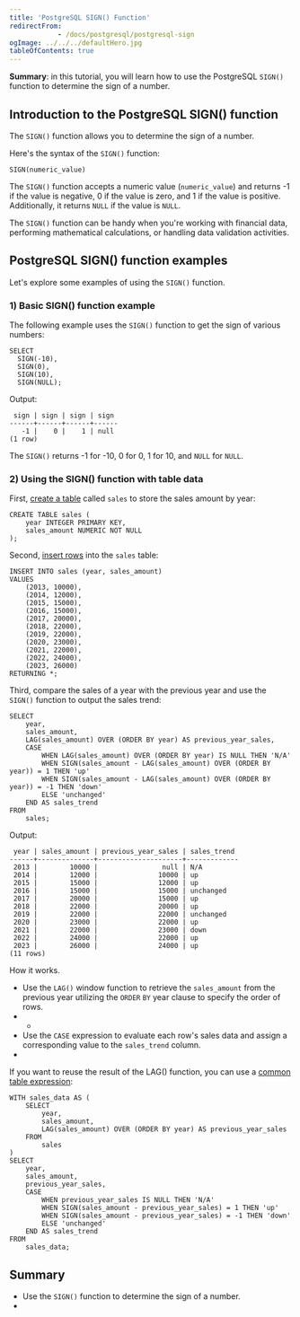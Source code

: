 ```yaml
---
title: 'PostgreSQL SIGN() Function'
redirectFrom: 
            - /docs/postgresql/postgresql-sign
ogImage: ../../../defaultHero.jpg
tableOfContents: true
---
```


**Summary**: in this tutorial, you will learn how to use the PostgreSQL `SIGN()` function to determine the sign of a number.



## Introduction to the PostgreSQL SIGN() function



The `SIGN()` function allows you to determine the sign of a number.



Here's the syntax of the `SIGN()` function:



```
SIGN(numeric_value)
```



The `SIGN()` function accepts a numeric value (`numeric_value`) and returns -1 if the value is negative, 0 if the value is zero, and 1 if the value is positive. Additionally, it returns `NULL` if the value is `NULL`.



The `SIGN()` function can be handy when you're working with financial data, performing mathematical calculations, or handling data validation activities.



## PostgreSQL SIGN() function examples



Let's explore some examples of using the `SIGN()` function.



### 1) Basic SIGN() function example



The following example uses the `SIGN()` function to get the sign of various numbers:



```
SELECT
  SIGN(-10),
  SIGN(0),
  SIGN(10),
  SIGN(NULL);
```



Output:



```
 sign | sign | sign | sign
------+------+------+------
   -1 |    0 |    1 | null
(1 row)
```



The `SIGN()` returns -1 for -10, 0 for 0, 1 for 10, and `NULL` for `NULL`.



### 2) Using the SIGN() function with table data



First, [create a table](/docs/postgresql/postgresql-create-table) called `sales` to store the sales amount by year:



```
CREATE TABLE sales (
    year INTEGER PRIMARY KEY,
    sales_amount NUMERIC NOT NULL
);
```



Second, [insert rows](/docs/postgresql/postgresql-insert-multiple-rows) into the `sales` table:



```
INSERT INTO sales (year, sales_amount)
VALUES
    (2013, 10000),
    (2014, 12000),
    (2015, 15000),
    (2016, 15000),
    (2017, 20000),
    (2018, 22000),
    (2019, 22000),
    (2020, 23000),
    (2021, 22000),
    (2022, 24000),
    (2023, 26000)
RETURNING *;
```



Third, compare the sales of a year with the previous year and use the `SIGN()` function to output the sales trend:



```
SELECT
    year,
    sales_amount,
    LAG(sales_amount) OVER (ORDER BY year) AS previous_year_sales,
    CASE
        WHEN LAG(sales_amount) OVER (ORDER BY year) IS NULL THEN 'N/A'
        WHEN SIGN(sales_amount - LAG(sales_amount) OVER (ORDER BY year)) = 1 THEN 'up'
        WHEN SIGN(sales_amount - LAG(sales_amount) OVER (ORDER BY year)) = -1 THEN 'down'
        ELSE 'unchanged'
    END AS sales_trend
FROM
    sales;
```



Output:



```
 year | sales_amount | previous_year_sales | sales_trend
------+--------------+---------------------+-------------
 2013 |        10000 |                null | N/A
 2014 |        12000 |               10000 | up
 2015 |        15000 |               12000 | up
 2016 |        15000 |               15000 | unchanged
 2017 |        20000 |               15000 | up
 2018 |        22000 |               20000 | up
 2019 |        22000 |               22000 | unchanged
 2020 |        23000 |               22000 | up
 2021 |        22000 |               23000 | down
 2022 |        24000 |               22000 | up
 2023 |        26000 |               24000 | up
(11 rows)
```



How it works.



- Use the `LAG()` window function to retrieve the `sales_amount` from the previous year utilizing the `ORDER` `BY` year clause to specify the order of rows.
- -
- Use the `CASE` expression to evaluate each row's sales data and assign a corresponding value to the `sales_trend` column.
- 


If you want to reuse the result of the LAG() function, you can use a [common table expression](/docs/postgresql/postgresql-cte):



```
WITH sales_data AS (
    SELECT
        year,
        sales_amount,
        LAG(sales_amount) OVER (ORDER BY year) AS previous_year_sales
    FROM
        sales
)
SELECT
    year,
    sales_amount,
    previous_year_sales,
    CASE
        WHEN previous_year_sales IS NULL THEN 'N/A'
        WHEN SIGN(sales_amount - previous_year_sales) = 1 THEN 'up'
        WHEN SIGN(sales_amount - previous_year_sales) = -1 THEN 'down'
        ELSE 'unchanged'
    END AS sales_trend
FROM
    sales_data;
```



## Summary



- Use the `SIGN()` function to determine the sign of a number.
- 
